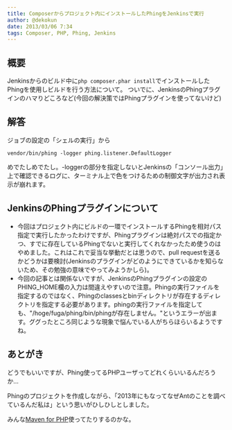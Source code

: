 ```yaml
---
title: Composerからプロジェクト内にインストールしたPhingをJenkinsで実行
author: @dekokun
date: 2013/03/06 7:34
tags: Composer, PHP, Phing, Jenkins
---
```


## 概要

Jenkinsからのビルド中に`php composer.phar install`でインストールしたPhingを使用しビルドを行う方法について。
ついでに、JenkinsのPhingプラグインのハマりどころなど(今回の解決策ではPhingプラグインを使ってないけど)

## 解答

ジョブの設定の「シェルの実行」から

`vendor/bin/phing -logger phing.listener.DefaultLogger`

めでたしめでたし。-loggerの部分を指定しないとJenkinsの「コンソール出力」上で確認できるログに、ターミナル上で色をつけるための制御文字が出力され表示が崩れます。

## JenkinsのPhingプラグインについて

* 今回はプロジェクト内にビルドの一環でインストールするPhingを相対パス指定で実行したかったわけですが、Phingプラグインは絶対パスでの指定かつ、すでに存在しているPhingでないと実行してくれなかったため使うのはやめました。これはこれで妥当な挙動だとは思うので、pull requestを送るかどうかは要検討(Jenkinsのプラグインがどのようにできているかを知らないため、その勉強の意味でやってみようかしら)。
* 今回の記事とは関係ないですが、JenkinsのPhingプラグインの設定のPHING\_HOME欄の入力は間違えやすいので注意。Phingの実行ファイルを指定するのではなく、Phingのclassesとbinディレクトリが存在するディレクトリを指定する必要があります。phingの実行ファイルを指定しても、"/hoge/fuga/phing/bin/phingが存在しません。"というエラーが出ます。ググったところ同じような現象で悩んでいる人がちらほらいるようですね。


## あとがき

どうでもいいですが、Phing使ってるPHPユーザってどれくらいいるんだろうか…

Phingのプロジェクトを作成しながら、「2013年にもなってなぜAntのことを調べているんだ私は」という思いがひしひしとしました。

みんな[Maven for PHP](http://www.php-maven.org/)使ってたりするのかな。
